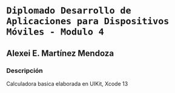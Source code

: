**`Diplomado Desarrollo de Aplicaciones para Dispositivos Móviles - Modulo 4`**
===========

## Alexei E. Martínez Mendoza

### Descripción
Calculadora basica elaborada en UIKit, Xcode 13
